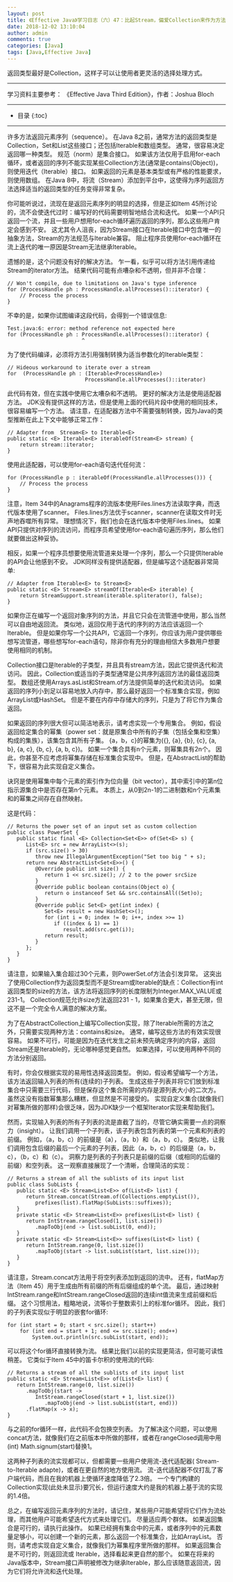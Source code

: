 ```yaml
---
layout: post
title: 《Effective Java》学习日志（六）47：比起Stream，偏爱Collection来作为方法的返回类型
date: 2018-12-02 13:10:04
author: admin
comments: true
categories: [Java]
tags: [Java,Effective Java]
---
```


返回类型最好是Collection，这样子可以让使用者更灵活的选择处理方式。

<!-- more -->

---

学习资料主要参考： 《Effective Java Third Edition》，作者：Joshua Bloch

---




* 目录
{:toc}

---

许多方法返回元素序列（sequence）。
在Java 8之前，通常方法的返回类型是Collection，Set和List这些接口；还包括Iterable和数组类型。
通常，很容易决定返回哪一种类型。
规范（norm）是集合接口。
如果该方法仅用于启用for-each循环，或者返回的序列不能实现某些Collection方法(通常是contains(Object))，则使用迭代（Iterable）接口。
如果返回的元素是基本类型或有严格的性能要求，则使用数组。
在Java 8中，将流（Stream）添加到平台中，这使得为序列返回方法选择适当的返回类型的任务变得非常复杂。

你可能听说过，流现在是返回元素序列的明显的选择，但是正如Item 45所讨论的，流不会使迭代过时：编写好的代码需要明智地结合流和迭代。
如果一个API只返回一个流，并且一些用户想用for-each循环遍历返回的序列，那么这些用户肯定会感到不安。
这尤其令人沮丧，因为Stream接口在Iterable接口中包含唯一的抽象方法，Stream的方法规范与Iterable兼容。
阻止程序员使用for-each循环在流上迭代的唯一原因是Stream无法继承Iterable。

遗憾的是，这个问题没有好的解决方法。 
乍一看，似乎可以将方法引用传递给Stream的iterator方法。 
结果代码可能有点嘈杂和不透明，但并非不合理：

    // Won't compile, due to limitations on Java's type inference
    for (ProcessHandle ph : ProcessHandle.allProcesses()::iterator) {
        // Process the process
    }
    
不幸的是，如果你试图编译这段代码，会得到一个错误信息:

    Test.java:6: error: method reference not expected here
    for (ProcessHandle ph : ProcessHandle.allProcesses()::iterator) {
                            ^
                            
为了使代码编译，必须将方法引用强制转换为适当参数化的Iterable类型：

    // Hideous workaround to iterate over a stream
    for  (ProcessHandle ph : (Iterable<ProcessHandle>)
                             ProcessHandle.allProcesses()::iterator)
    
此代码有效，但在实践中使用它太嘈杂和不透明。 
更好的解决方法是使用适配器方法。 
JDK没有提供这样的方法，但是使用上面的代码片段中使用的相同技术，很容易编写一个方法。 
请注意，在适配器方法中不需要强制转换，因为Java的类型推断在此上下文中能够正常工作：

    // Adapter from  Stream<E> to Iterable<E>
    public static <E> Iterable<E> iterableOf(Stream<E> stream) {
        return stream::iterator;
    }
    
使用此适配器，可以使用for-each语句迭代任何流：

    for (ProcessHandle p : iterableOf(ProcessHandle.allProcesses())) {
        // Process the process
    }
    
注意，Item 34中的Anagrams程序的流版本使用Files.lines方法读取字典，而迭代版本使用了scanner。
Files.lines方法优于scanner，scanner在读取文件时无声地吞噬所有异常。
理想情况下，我们也会在迭代版本中使用Files.lines。
如果API只提供对序列的流访问，而程序员希望使用for-each语句遍历序列，那么他们就要做出这种妥协。

相反，如果一个程序员想要使用流管道来处理一个序列，那么一个只提供Iterable的API会让他感到不安。
JDK同样没有提供适配器，但是编写这个适配器非常简单:

    // Adapter from Iterable<E> to Stream<E>
    public static <E> Stream<E> streamOf(Iterable<E> iterable) {
        return StreamSupport.stream(iterable.spliterator(), false);
    }
    
如果你正在编写一个返回对象序列的方法，并且它只会在流管道中使用，那么当然可以自由地返回流。
类似地，返回仅用于迭代的序列的方法应该返回一个Iterable。
但是如果你写一个公共API，它返回一个序列，你应该为用户提供哪些想写流管道，哪些想写for-each语句，除非你有充分的理由相信大多数用户想要使用相同的机制。

Collection接口是Iterable的子类型，并且具有stream方法，因此它提供迭代和流访问。 
因此，Collection或适当的子类型通常是公共序列返回方法的最佳返回类型。 
数组还使用Arrays.asList和Stream.of方法提供简单的迭代和流访问。 
如果返回的序列小到足以容易地放入内存中，那么最好返回一个标准集合实现，例如ArrayList或HashSet。 
但是不要在内存中存储大的序列，只是为了将它作为集合返回。

如果返回的序列很大但可以简洁地表示，请考虑实现一个专用集合。 
例如，假设返回给定集合的幂集（power set：就是原集合中所有的子集（包括全集和空集）构成的集族），该集包含其所有子集。 
{a，b，c}的幂集为({}, {a}, {b}, {c}, {a, b}, {a, c}, {b, c}, {a, b, c})。 如果一个集合具有n个元素，则幂集具有2n个。 
因此，你甚至不应考虑将幂集存储在标准集合实现中。 
但是，在AbstractList的帮助下，很容易为此实现自定义集合。

诀窍是使用幂集中每个元素的索引作为位向量（bit vector），其中索引中的第n位指示源集合中是否存在第n个元素。 
本质上，从0到2n-1的二进制数和n个元素集和的幂集之间存在自然映射。 

这是代码：

    // Returns the power set of an input set as custom collection
    public class PowerSet {
       public static final <E> Collection<Set<E>> of(Set<E> s) {
          List<E> src = new ArrayList<>(s);
          if (src.size() > 30)
             throw new IllegalArgumentException("Set too big " + s);
          return new AbstractList<Set<E>>() {
             @Override public int size() {
                return 1 << src.size(); // 2 to the power srcSize
             }
             @Override public boolean contains(Object o) {
                return o instanceof Set && src.containsAll((Set)o);
             }
             @Override public Set<E> get(int index) {
                Set<E> result = new HashSet<>();
                for (int i = 0; index != 0; i++, index >>= 1)
                   if ((index & 1) == 1)
                      result.add(src.get(i));
                return result;
             }
          };
       }
    }
    
请注意，如果输入集合超过30个元素，则PowerSet.of方法会引发异常。 
这突出了使用Collection作为返回类型而不是Stream或Iterable的缺点：Collection有int返回类型的size的方法，该方法将返回序列的长度限制为Integer.MAX_VALUE或231-1。
Collection规范允许size方法返回231 - 1，如果集合更大，甚至无限，但这不是一个完全令人满意的解决方案。

为了在AbstractCollection上编写Collection实现，除了Iterable所需的方法之外，只需要实现两种方法：contains和size。 
通常，编写这些方法的有效实现很容易。 
如果不可行，可能是因为在迭代发生之前未预先确定序列的内容，返回Stream还是Iterable的，无论哪种感觉更自然。 
如果选择，可以使用两种不同的方法分别返回。

有时，你会仅根据实现的易用性选择返回类型。
例如，假设希望编写一个方法，该方法返回输入列表的所有(连续的)子列表。
生成这些子列表并将它们放到标准集合中只需要三行代码，但是保存这个集合所需的内存是源列表大小的二次方。
虽然这没有指数幂集那么糟糕，但显然是不可接受的。
实现自定义集合(就像我们对幂集所做的那样)会很乏味，因为JDK缺少一个框架Iterator实现来帮助我们。

然而，实现输入列表的所有子列表的流是直截了当的，尽管它确实需要一点的洞察力（insight）。 
让我们调用一个子列表，该子列表包含列表的第一个元素和列表的前缀。 
例如，（a，b，c）的前缀是（a），（a，b）和（a，b，c）。 
类似地，让我们调用包含后缀的最后一个元素的子列表，因此（a，b，c）的后缀是（a，b，c），（b，c）和（c）。 
洞察力是列表的子列表只是前缀的后缀（或相同的后缀的前缀）和空列表。 
这一观察直接展现了一个清晰，合理简洁的实现：

    // Returns a stream of all the sublists of its input list
    public class SubLists {
       public static <E> Stream<List<E>> of(List<E> list) {
          return Stream.concat(Stream.of(Collections.emptyList()),
             prefixes(list).flatMap(SubLists::suffixes));
       }
       private static <E> Stream<List<E>> prefixes(List<E> list) {
          return IntStream.rangeClosed(1, list.size())
             .mapToObj(end -> list.subList(0, end));
       }
       private static <E> Stream<List<E>> suffixes(List<E> list) {
          return IntStream.range(0, list.size())
             .mapToObj(start -> list.subList(start, list.size()));
       }
    }
    
请注意，Stream.concat方法用于将空列表添加到返回的流中。 
还有，flatMap方法（Item 45）用于生成由所有前缀的所有后缀组成的单个流。 
最后，通过映射IntStream.range和IntStream.rangeClosed返回的连续int值流来生成前缀和后缀。
这个习惯用法，粗略地说，流等价于整数索引上的标准for循环。
因此，我们的子列表实现似于明显的嵌套for循环:

    for (int start = 0; start < src.size(); start++)
        for (int end = start + 1; end <= src.size(); end++)
            System.out.println(src.subList(start, end));
            
可以将这个for循环直接转换为流。
结果比我们以前的实现更简洁，但可能可读性稍差。
它类似于Item 45中的笛卡尔积的使用流的代码:

    // Returns a stream of all the sublists of its input list
    public static <E> Stream<List<E>> of(List<E> list) {
       return IntStream.range(0, list.size())
          .mapToObj(start ->
             IntStream.rangeClosed(start + 1, list.size())
                .mapToObj(end -> list.subList(start, end)))
          .flatMap(x -> x);
    }
    
与之前的for循环一样，此代码不会包换空列表。 
为了解决这个问题，可以使用concat方法，就像我们在之前版本中所做的那样，或者在rangeClosed调用中用(int) Math.signum(start)替换1。

这两种子列表的流实现都可以，但都需要一些用户使用流-迭代适配器( Stream-to-Iterable adapte)，或者在更自然的地方使用流。
流-迭代适配器不仅打乱了客户端代码，而且在我的机器上使循环速度降低了2.3倍。
一个专门构建的Collection实现(此处未显示)要冗长，但运行速度大约是我的机器上基于流的实现的1.4倍。

总之，在编写返回元素序列的方法时，请记住，某些用户可能希望将它们作为流处理，而其他用户可能希望迭代方式来处理它们。 
尽量适应两个群体。 
如果返回集合是可行的，请执行此操作。 
如果已经拥有集合中的元素，或者序列中的元素数量足够小，可以创建一个新的元素，那么返回一个标准集合，比如ArrayList。 
否则，请考虑实现自定义集合，就像我们为幂集程序里所做的那样。 
如果返回集合是不可行的，则返回流或 Iterable，选择看起来更自然的那个。 
如果在将来的Java版本中，Stream接口声明被修改为继承Iterable，那么应该随意返回流，因为它们将允许流和迭代处理。
